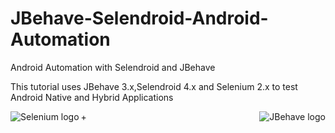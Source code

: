 JBehave-Selendroid-Android-Automation
=====================================

Android Automation with Selendroid and JBehave 

This tutorial uses JBehave 3.x,Selendroid 4.x and Selenium 2.x to test Android Native and Hybrid Applications

<img src="http://jbehave.org/reference/preview/images/jbehave-logo.png" alt="JBehave logo" align="right" /> + 
<img src="http://sauceio.com/wp-content/uploads/2011/11/selenium-logo-150x150.png" alt="Selenium logo" align="left" /> 
